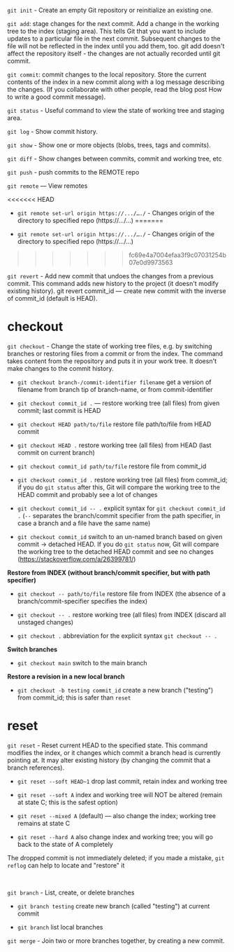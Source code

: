 `git init` - Create an empty Git repository or reinitialize an existing one.

`git add`: stage changes for the next commit. Add a change in the working tree to the index (staging area). This tells Git that you want to include updates to a particular file in the next commit. Subsequent changes to the file will not be reflected in the index until you add them, too. git add doesn't affect the repository itself - the changes are not actually recorded until git commit.

`git commit`: commit changes to the local repository. Store the current contents of the index in a new commit along with a log message describing the changes. (If you collaborate with other people, read the blog post How to write a good commit message).

`git status` - Useful command to view the state of working tree and staging area.

`git log` - Show commit history.

`git show` - Show one or more objects (blobs, trees, tags and commits).

`git diff` - Show changes between commits, commit and working tree, etc 

`git push` - push commits to the REMOTE repo

`git remote` — View remotes

<<<<<<< HEAD
* `git remote set-url origin https://.../…./` - Changes origin of the directory to specified repo (https://.../...)
=======
- `git remote set-url origin https://.../…./` - Changes origin of the directory to specified repo (https://.../...)
>>>>>>> fc69e4a7004efaa3f9c07031254b07e0d9973563

`git revert` - Add new commit that undoes the changes from a previous commit. This command adds new history to the project (it doesn't modify existing history).
	git revert commit_id — create new commit with the inverse of commit_id (default is HEAD).

# checkout #

`git checkout` - Change the state of working tree files, e.g. by switching branches or restoring files from a commit or from the index. The command takes content from the repository and puts it in your work tree. It doesn't make changes to the commit history.


* `git checkout branch-/commit-identifier filename` get a version of filename from branch tip of branch-name, or from commit-identifier

* `git checkout commit_id .` — restore working tree (all files) from given commit; last commit is HEAD

* `git checkout HEAD path/to/file` restore file path/to/file from HEAD commit

* `git checkout HEAD .` restore working tree (all files) from HEAD (last commit on current branch)

* `git checkout commit_id path/to/file` restore file from commit_id

* `git checkout commit_id .` restore working tree (all files) from commit_id; if you do `git status` after this, Git will compare the working tree to the HEAD commit and probably see a lot of changes

* `git checkout commit_id -- .` explicit syntax for `git checkout commit_id .` (`--` separates the branch/commit specifier from the path specifier, in case a branch and a file have the same name)

* `git checkout commit_id` switch to an un-named branch based on given commit → detached HEAD. If you do `git status` now, Git will compare the working tree to the detached HEAD commit and see no changes (https://stackoverflow.com/a/26399781/)


**Restore from INDEX (without branch/commit specifier, but with path specifier)**

* `git checkout -- path/to/file` restore file from INDEX (the absence of a branch/commit-specifier specifies the index)

* `git checkout -- .` restore working tree (all files) from INDEX (discard all unstaged changes)

* `git checkout .` abbreviation for the explicit syntax `git checkout -- .`

**Switch branches**

* `git checkout main` switch to the main branch


**Restore a revision in a new local branch**

* `git checkout -b testing commit_id` create a new branch ("testing") from commit_id; this is safer than `reset`

# reset #

`git reset` - Reset current HEAD to the specified state. This command modifies the index, or it changes which commit a branch head is currently pointing at. It may alter existing history (by changing the commit that a branch references).


* `git reset --soft HEAD~1` drop last commit, retain index and working tree	

* `git reset --soft A` index and working tree will NOT be altered (remain at state C; this is the safest option)

* `git reset --mixed A` (default) — also change the index; working tree remains at state C

* `git reset --hard A` also change index and working tree; you will go back to the state of A completely

The dropped commit is not immediately deleted; if you made a mistake, `git reflog` can help to locate and "restore" it


&nbsp;


`git branch` - List, create, or delete branches

* `git branch testing` create new branch (called "testing") at current commit

* `git branch` list local branches


`git merge` - Join two or more branches together, by creating a new commit. 


